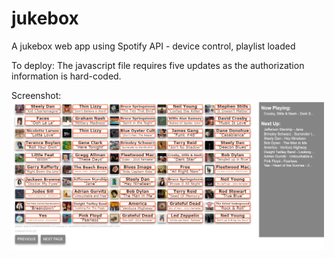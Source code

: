 # jukebox
A jukebox web app using Spotify API - device control, playlist loaded

To deploy:
The javascript file requires five updates as the authorization information is hard-coded.

Screenshot:
<br><img src="jukeboxScreen.png" width=500><br>
